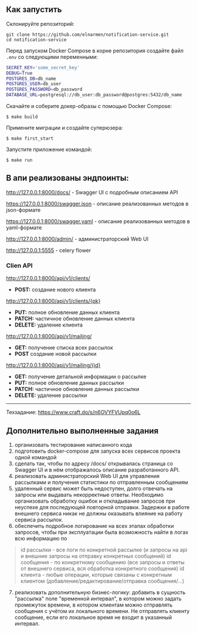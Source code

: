## Как запустить
Склонируйте репозиторий:
```
git clone https://github.com/elnarmen/notification-service.git
cd notification-service
```

Перед запуском Docker Compose в корне репозитория создайте файл `.env` со следующими переменными:

``` bash
SECRET_KEY='some_secret_key'
DEBUG=True
POSTGRES_DB=db_name
POSTGRES_USER=db_user
POSTGRES_PASSWORD=db_password
DATABASE_URL=postgresql://db_user:db_password@postgres:5432/db_name
```
Скачайте и соберите докер-образы с помощью Docker Сompose:

```shell
$ make build
```

Примените миграции и создайте суперюзера:
```shell
$ make first_start
```

Запустите приложение командой:

```shell
$ make run
```

## В апи реализованы эндпоинты:

http://127.0.0.1:8000/docs/ - Swagger UI с подробным описанием API

https://127.0.0.1:8000/swagger.json - описание реализованных методов в json-формате 

https://127.0.0.1:8000/swagger.yaml - описание реализованных методов в yaml-формате 

http://127.0.0.1:8000/admin/ - администраторский Web UI

http://127.0.0.1:5555 - celery flower

### Clien API

http://127.0.0.1:8000/api/v1/clients/
- **POST:** создание нового клиента

http://127.0.0.1:8000/api/v1/clients/{pk}
- **PUT:** полное обновление данных клиента
- **PATCH:** частичное обновление данных клиента
- **DELETE:** удаление клиента

http://127.0.0.1:8000/api/v1/mailing/ 
- **GET:** получение списка всех рассылок
- **POST** создание новой рассылки

http://127.0.0.1:8000/api/v1/mailing/{id}
- **GET:** получение детальной информации о рассылке
- **PUT:** полное обновление данных рассылки
- **PATCH:** частичное обновление данных рассылки
- **DELETE:** удаление рассылки
<hr>

Техзадание: https://www.craft.do/s/n6OVYFVUpq0o6L

## Дополнительно выполненные задания
1. организовать тестирование написанного кода
2. подготовить docker-compose для запуска всех сервисов проекта одной командой
3. сделать так, чтобы по адресу /docs/ открывалась страница со Swagger UI и в нём отображалось описание разработанного API.
4. реализовать администраторский Web UI для управления рассылками и получения статистики по отправленным сообщениям
5. удаленный сервис может быть недоступен, долго отвечать на запросы или выдавать некорректные ответы. Необходимо организовать обработку ошибок и откладывание запросов при неуспехе для последующей повторной отправки. Задержки в работе внешнего сервиса никак не должны оказывать влияние на работу сервиса рассылок.
6. обеспечить подробное логирование на всех этапах обработки запросов, чтобы при эксплуатации была возможность найти в логах всю информацию по
> id рассылки - все логи по конкретной рассылке (и запросы на api и внешние запросы на отправку конкретных сообщений)
> id сообщения - по конкретному сообщению (все запросы и ответы от внешнего сервиса, вся обработка конкретного сообщения)
> id клиента - любые операции, которые связаны с конкретным клиентом (добавление/редактирование/отправка сообщения/…)
7. реализовать дополнительную бизнес-логику: добавить в сущность "рассылка" поле "временной интервал", в котором можно задать промежуток времени, в котором клиентам можно отправлять сообщения с учётом их локального времени. Не отправлять клиенту сообщение, если его локальное время не входит в указанный интервал.
